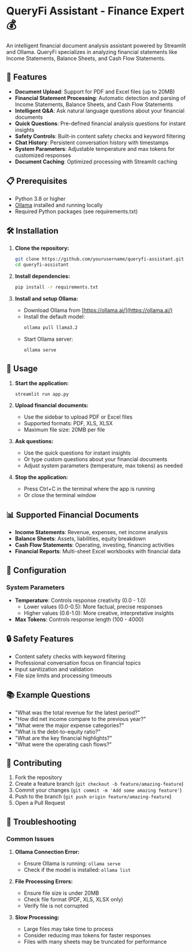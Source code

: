 # QueryFi Assistant - Finance Expert 💰

An intelligent financial document analysis assistant powered by Streamlit and Ollama. QueryFi specializes in analyzing financial statements like Income Statements, Balance Sheets, and Cash Flow Statements.

## 🚀 Features

- **Document Upload**: Support for PDF and Excel files (up to 20MB)
- **Financial Statement Processing**: Automatic detection and parsing of Income Statements, Balance Sheets, and Cash Flow Statements
- **Intelligent Q&A**: Ask natural language questions about your financial documents
- **Quick Questions**: Pre-defined financial analysis questions for instant insights
- **Safety Controls**: Built-in content safety checks and keyword filtering
- **Chat History**: Persistent conversation history with timestamps
- **System Parameters**: Adjustable temperature and max tokens for customized responses
- **Document Caching**: Optimized processing with Streamlit caching

## 📋 Prerequisites

- Python 3.8 or higher
- [Ollama](https://ollama.ai/) installed and running locally
- Required Python packages (see requirements.txt)

## 🛠️ Installation

1. **Clone the repository:**
   ```bash
   git clone https://github.com/yourusername/queryfi-assistant.git
   cd queryfi-assistant
   ```

2. **Install dependencies:**
   ```bash
   pip install -r requirements.txt
   ```

3. **Install and setup Ollama:**
   - Download Ollama from [https://ollama.ai/](https://ollama.ai/)
   - Install the default model:
     ```bash
     ollama pull llama3.2
     ```
   - Start Ollama server:
     ```bash
     ollama serve
     ```

## 🚀 Usage

1. **Start the application:**
   ```bash
   streamlit run app.py
   ```

2. **Upload financial documents:**
   - Use the sidebar to upload PDF or Excel files
   - Supported formats: PDF, XLS, XLSX
   - Maximum file size: 20MB per file

3. **Ask questions:**
   - Use the quick questions for instant insights
   - Or type custom questions about your financial documents
   - Adjust system parameters (temperature, max tokens) as needed
     
4. **Stop the application:**
   - Press Ctrl+C in the terminal where the app is running
   - Or close the terminal window

## 📊 Supported Financial Documents

- **Income Statements**: Revenue, expenses, net income analysis
- **Balance Sheets**: Assets, liabilities, equity breakdown
- **Cash Flow Statements**: Operating, investing, financing activities
- **Financial Reports**: Multi-sheet Excel workbooks with financial data

## 🔧 Configuration

### System Parameters

- **Temperature**: Controls response creativity (0.0 - 1.0)
  - Lower values (0.0-0.5): More factual, precise responses
  - Higher values (0.6-1.0): More creative, interpretative insights
- **Max Tokens**: Controls response length (100 - 4000)

## 🔒 Safety Features

- Content safety checks with keyword filtering
- Professional conversation focus on financial topics
- Input sanitization and validation
- File size limits and processing timeouts

## 📚 Example Questions

- "What was the total revenue for the latest period?"
- "How did net income compare to the previous year?"
- "What were the major expense categories?"
- "What is the debt-to-equity ratio?"
- "What are the key financial highlights?"
- "What were the operating cash flows?"

## 🤝 Contributing

1. Fork the repository
2. Create a feature branch (`git checkout -b feature/amazing-feature`)
3. Commit your changes (`git commit -m 'Add some amazing feature'`)
4. Push to the branch (`git push origin feature/amazing-feature`)
5. Open a Pull Request


## 🐛 Troubleshooting

### Common Issues

1. **Ollama Connection Error:**
   - Ensure Ollama is running: `ollama serve`
   - Check if the model is installed: `ollama list`

2. **File Processing Errors:**
   - Ensure file size is under 20MB
   - Check file format (PDF, XLS, XLSX only)
   - Verify file is not corrupted

3. **Slow Processing:**
   - Large files may take time to process
   - Consider reducing max tokens for faster responses
   - Files with many sheets may be truncated for performance
